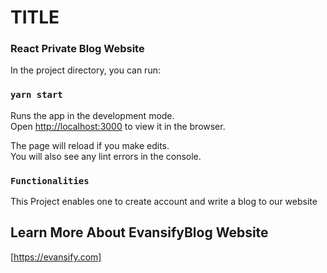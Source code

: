
# TITLE
### React Private Blog Website

In the project directory, you can run:

### `yarn start`

Runs the app in the development mode.<br />
Open [http://localhost:3000](http://localhost:3000) to view it in the browser.

The page will reload if you make edits.<br />
You will also see any lint errors in the console.


### `Functionalities`
This Project enables one to create account and write a blog to our website

## Learn More About EvansifyBlog Website

[https://evansify.com]
